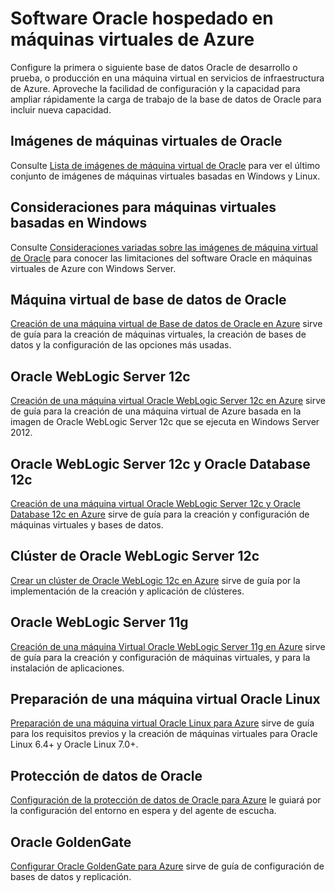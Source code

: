 <properties
	pageTitle="Software Oracle hospedado en máquinas virtuales de Azure"
	description="Obtenga acceso a los temas clave que describen cómo configurar software Oracle en máquinas virtuales de Azure basadas con Windows o Linux."
	services="virtual-machines"
	documentationCenter=""
	authors="JoeDavies-MSFT"
	manager="timlt"
	editor=""
	tags="azure-service-management"/>

<tags
	ms.service="virtual-machines"
	ms.workload="infrastructure-services"
	ms.tgt_pltfrm="na"
	ms.devlang="na"
	ms.topic="article"
	ms.date="07/09/2015"
	ms.author="josephd"/>

# Software Oracle hospedado en máquinas virtuales de Azure

Configure la primera o siguiente base de datos Oracle de desarrollo o prueba, o producción en una máquina virtual en servicios de infraestructura de Azure. Aproveche la facilidad de configuración y la capacidad para ampliar rápidamente la carga de trabajo de la base de datos de Oracle para incluir nueva capacidad.

## Imágenes de máquinas virtuales de Oracle

Consulte [Lista de imágenes de máquina virtual de Oracle](virtual-machines-oracle-list-oracle-virtual-machine-images.md) para ver el último conjunto de imágenes de máquinas virtuales basadas en Windows y Linux.

## Consideraciones para máquinas virtuales basadas en Windows

Consulte [Consideraciones variadas sobre las imágenes de máquina virtual de Oracle](virtual-machines-miscellaneous-considerations-oracle-virtual-machine-images.md) para conocer las limitaciones del software Oracle en máquinas virtuales de Azure con Windows Server.

## Máquina virtual de base de datos de Oracle

[Creación de una máquina virtual de Base de datos de Oracle en Azure](virtual-machines-creating-oracle-database-virtual-machine.md) sirve de guía para la creación de máquinas virtuales, la creación de bases de datos y la configuración de las opciones más usadas.

## Oracle WebLogic Server 12c

[Creación de una máquina virtual Oracle WebLogic Server 12c en Azure](virtual-machines-creating-oracle-weblogic-server-12c-virtual-machine.md) sirve de guía para la creación de una máquina virtual de Azure basada en la imagen de Oracle WebLogic Server 12c que se ejecuta en Windows Server 2012.

## Oracle WebLogic Server 12c y Oracle Database 12c

[Creación de una máquina virtual Oracle WebLogic Server 12c y Oracle Database 12c en Azure](virtual-machines-creating-oracle-weblogic-server-12c-oracle-database-12c-virtual-machine.md) sirve de guía para la creación y configuración de máquinas virtuales y bases de datos.

## Clúster de Oracle WebLogic Server 12c

[Crear un clúster de Oracle WebLogic 12c en Azure](virtual-machines-creating-oracle-weblogic-server-12c-cluster.md) sirve de guía por la implementación de la creación y aplicación de clústeres.

## Oracle WebLogic Server 11g

[Creación de una máquina Virtual Oracle WebLogic Server 11g en Azure](virtual-machines-creating-oracle-weblogic-server-11g-virtual-machine.md) sirve de guía para la creación y configuración de máquinas virtuales, y para la instalación de aplicaciones.

## Preparación de una máquina virtual Oracle Linux

[Preparación de una máquina virtual Oracle Linux para Azure](virtual-machines-prepare-oracle-linux-virtual-machine.md) sirve de guía para los requisitos previos y la creación de máquinas virtuales para Oracle Linux 6.4+ y Oracle Linux 7.0+.

## Protección de datos de Oracle

[Configuración de la protección de datos de Oracle para Azure](virtual-machines-configuring-oracle-data-guard.md) le guiará por la configuración del entorno en espera y del agente de escucha.

## Oracle GoldenGate

[Configurar Oracle GoldenGate para Azure](virtual-machines-configuring-oracle-goldengate.md) sirve de guía de configuración de bases de datos y replicación.

<!---HONumber=August15_HO6-->